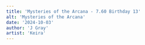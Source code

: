```yaml
---
title: 'Mysteries of the Arcana - 7.60 Birthday 13'
alt: 'Mysteries of the Arcana'
date: '2024-10-03'
author: 'J Gray'
artist: 'Keira'
---
```

